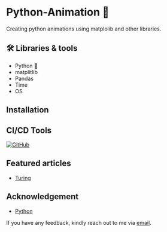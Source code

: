 # Python-Animation 👋
Creating python animations using matplolib and other libraries.


## 🛠 Libraries & tools
- Python 🐍 
- matplitlib
- Pandas
- Time
- OS

## Installation

## CI/CD Tools

[![GitHub](https://img.shields.io/badge/License-MIT-green.svg)](https://github.com/zenUnicorn/)


## Featured articles

 - [Turing](https://www.educative.io/answers/what-is-regression-in-pycaret)

## Acknowledgement
- [Python](https://python.org/)


If you have any feedback, kindly reach out to me via [email](mailto:iamholumeedey007@gmail.com).
